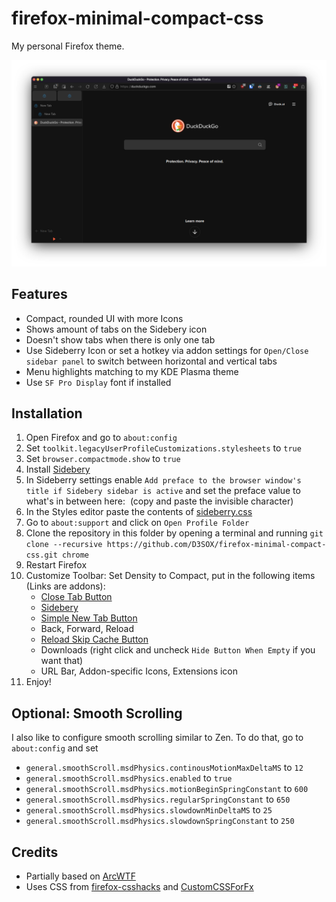 # firefox-minimal-compact-css

My personal Firefox theme.

![Screenshot](./screenshot.png)

## Features

- Compact, rounded UI with more Icons
- Shows amount of tabs on the Sidebery icon
- Doesn't show tabs when there is only one tab
- Use Sideberry Icon or set a hotkey via addon settings for `Open/Close sidebar panel` to switch between horizontal and vertical tabs
- Menu highlights matching to my KDE Plasma theme
- Use `SF Pro Display` font if installed

## Installation

1. Open Firefox and go to `about:config`
2. Set `toolkit.legacyUserProfileCustomizations.stylesheets` to `true`
3. Set `browser.compactmode.show` to `true`
4. Install [Sidebery](https://addons.mozilla.org/firefox/addon/sidebery/)
5. In Sideberry settings enable `Add preface to the browser window's title if Sidebery sidebar is active` and set the preface value to what's in between here: **`​`** (copy and paste the invisible character)
6. In the Styles editor paste the contents of [sideberry.css](./sideberry.css)
7. Go to `about:support` and click on `Open Profile Folder`
8. Clone the repository in this folder by opening a terminal and running `git clone --recursive https://github.com/D3SOX/firefox-minimal-compact-css.git chrome`
9. Restart Firefox
10. Customize Toolbar: Set Density to Compact, put in the following items (Links are addons):
    - [Close Tab Button](https://addons.mozilla.org/firefox/addon/close-the-tab-button/)
    - [Sidebery](https://addons.mozilla.org/firefox/addon/sidebery/)
    - [Simple New Tab Button](https://addons.mozilla.org/firefox/addon/simple-new-tab-button/)
    - Back, Forward, Reload
    - [Reload Skip Cache Button](https://addons.mozilla.org/firefox/addon/reload-skip-cache-button/)
    - Downloads (right click and uncheck `Hide Button When Empty` if you want that)
    - URL Bar, Addon-specific Icons, Extensions icon
11. Enjoy!

## Optional: Smooth Scrolling

I also like to configure smooth scrolling similar to Zen.
To do that, go to `about:config` and set

- `general.smoothScroll.msdPhysics.continousMotionMaxDeltaMS` to `12`
- `general.smoothScroll.msdPhysics.enabled` to `true`
- `general.smoothScroll.msdPhysics.motionBeginSpringConstant` to `600`
- `general.smoothScroll.msdPhysics.regularSpringConstant` to `650`
- `general.smoothScroll.msdPhysics.slowdownMinDeltaMS` to `25`
- `general.smoothScroll.msdPhysics.slowdownSpringConstant` to `250`

## Credits

- Partially based on [ArcWTF](https://github.com/KiKaraage/ArcWTF)
- Uses CSS from [firefox-csshacks](https://github.com/MrOtherGuy/firefox-csshacks) and [CustomCSSForFx](https://github.com/d4rken/CustomCSSForFx)